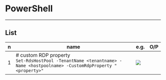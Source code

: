 # PowerShell

---

## List
|n|name|e.g.|O/P|
|-|----|----|---|
|1|# custom RDP property<br/>`Set-RdsHostPool -TenantName <tenantname> -Name <hostpoolname> -CustomRdpProperty "<property>"`|<img src="https://i.imgur.com/qSvlRpQ.png">|
